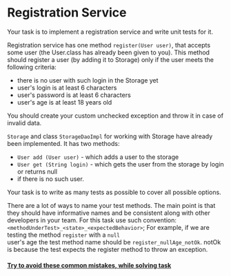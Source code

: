 # Registration Service

Your task is to implement a registration service and write unit tests for it.

Registration service has one method `register(User user)`, that accepts some user
(the User.class has already been given to you).
This method should register a user (by adding it to Storage) only if the user meets
the following criteria:
- there is no user with such login in the Storage yet
- user's login is at least 6 characters
- user's password is at least 6 characters
- user's age is at least 18 years old


You should create your custom unchecked exception and throw it in case of invalid data.

`Storage` and class `StorageDaoImpl` for working with Storage have already been implemented. 
It has two methods:
- `User add (User user)`  - which adds a user to the storage
- `User get (String login)` - which gets the user from the storage by login or returns null 
- if there is no such user.

Your task is to write as many tests as possible to cover all possible options.

There are a lot of ways to name your test methods. The main point is that they should have
informative 
names and be consistent along with other developers in your team. For this task use such
convention:
`<methodUnderTest>_<state>_<expectedBehavior>`; For example, if we are testing the method
`register` with a `null`  
user's age the test method name should be `register_nullAge_notOk`. notOk is because
the test expects the register method to throw an exception.

#### [Try to avoid these common mistakes, while solving task](./checklist.md)
